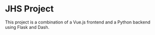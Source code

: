 # JHS Project

This project is a combination of a Vue.js frontend and a Python backend using Flask and Dash.
